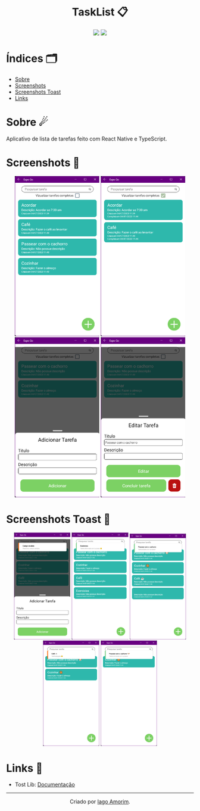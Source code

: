 <h1 align="center"> TaskList 📋</h1>
<div align="center">
  <img src="https://img.shields.io/badge/TypeScript-007ACC?style=for-the-badge&logo=typescript&logoColor=white"/>
  <img src="https://img.shields.io/badge/React_Native-20232A?style=for-the-badge&logo=react&logoColor=61DAFB"/>

</div>


# Índices 🗂
* [Sobre](#sobre-)
* [Screenshots](#screenshots-)
* [Screenshots Toast](#screenshots-toast-)
* [Links](#links-)

# Sobre ☄
Aplicativo de lista de tarefas feito com React Native e TypeScript.

# Screenshots 📸
<div display="inline" align="center">
    <img src="./assets/screenshots/img01.png" width="45%">
    <img src="./assets/screenshots/img02.png"  width="45%">
    <img src="./assets/screenshots/img03.png"  width="45%">
    <img src="./assets/screenshots/img04.png"  width="45%">
</div>

# Screenshots Toast 📸

<div display="inline" align="center">
    <img src="./assets/screenshots/toast-img01.png" width="30%">
    <img src="./assets/screenshots/toast-img02.png"  width="30%">
    <img src="./assets/screenshots/toast-img03.png"  width="30%">
    <img src="./assets/screenshots/toast-img04.png"  width="30%">
    <img src="./assets/screenshots/toast-img05.png"  width="30%">
</div>

# Links 🔗

* Tost Lib: [Documentação](https://www.npmjs.com/package/react-native-toast-message)

<hr>
<div align="center">

Criado por [Iago Amorim](https://github.com/danonep2).

</div>
